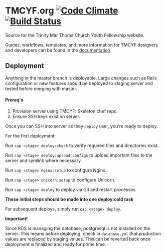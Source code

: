 TMCYF.org [![Code Climate](https://codeclimate.com/github/tmcyf/tmcyf.png)](https://codeclimate.com/github/tmcyf/tmcyf) [![Build Status](https://travis-ci.org/tmcyf/tmcyf.png?branch=master)](https://travis-ci.org/tmcyf/tmcyf)
=======

Source for the Trinity Mar Thoma Church Youth Fellowship website.


Guides, workflows, templates, and more information for TMCYF designers and developers can be found in the [documentation](http://tmcyf.github.io/).


## Deployment

Anything in the master branch is deployable. Large changes such as Rails configuration or new features should be deployed to staging server and tested before merging with master.

#### Prereq's

1. Provision server using TMCYF::Skeleton chef repo.
2. Ensure SSH keys exist on server.

Once you can SSH into server as they `deploy` user, you're ready to deploy.

For the first deployment:

Run `cap <stage> deploy:check` to verify required files and directories exist.

Run `cap <stage> deploy:upload_configs` to upload important files to the server and symlink where necessary.

Run `cap <stage> nginx:setup` to configure Nginx.

Run `cap <stage> unicorn:setup` to configure Unicorn.

Run `cap <stage> deploy` to deploy via Git and restart processes.

**These initial steps should be made into one deploy:cold task**

For subsequent deploys, simply run `cap <stage> deploy`.

**Important!**

Since RDS is managing the database, postgresql is not installed on the server. This means before deploying, check in `database.yml` that production values are replaced by staging values. This can be reverted back once deployment is finalized and ready for prime time.
